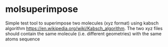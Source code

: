 # molsuperimpose

Simple test tool to superimpose two molecules (xyz format) using 
kabsch algorithm https://en.wikipedia.org/wiki/Kabsch_algorithm.
The two xyz files should contain the same molecule (i.e. different geometries) 
with the same atoms sequence
